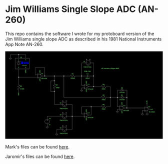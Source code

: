 # Jim Williams Single Slope ADC (AN-260)
This repo contains the software I wrote for my protoboard version of the Jim Williams single slope ADC as described in his 1981 National Instruments App Note AN-260.

![alt text](https://github.com/NNNILabs/Single-Slope/blob/main/Resources/Schematic.PNG "NNNI Schem")

Mark's files can be found [here](https://github.com/NNNILabs/Single-Slope/tree/macaba).

Jaromir's files can be found [here](https://github.com/jaromir-sukuba/single-slope-adc).
